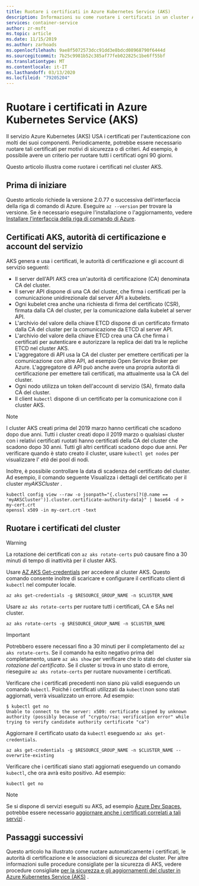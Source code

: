 ```yaml
---
title: Ruotare i certificati in Azure Kubernetes Service (AKS)
description: Informazioni su come ruotare i certificati in un cluster Azure Kubernetes Service (AKS).
services: container-service
author: zr-msft
ms.topic: article
ms.date: 11/15/2019
ms.author: zarhoads
ms.openlocfilehash: 9ae8f5072573dcc91dd3e8bdcd08968790f6444d
ms.sourcegitcommit: 7b25c9981b52c385af77feb022825c1be6ff55bf
ms.translationtype: MT
ms.contentlocale: it-IT
ms.lasthandoff: 03/13/2020
ms.locfileid: "79205204"
---
```

# <a name="rotate-certificates-in-azure-kubernetes-service-aks"></a>Ruotare i certificati in Azure Kubernetes Service (AKS)

Il servizio Azure Kubernetes (AKS) USA i certificati per l'autenticazione con molti dei suoi componenti. Periodicamente, potrebbe essere necessario ruotare tali certificati per motivi di sicurezza o di criteri. Ad esempio, è possibile avere un criterio per ruotare tutti i certificati ogni 90 giorni.

Questo articolo illustra come ruotare i certificati nel cluster AKS.

## <a name="before-you-begin"></a>Prima di iniziare

Questo articolo richiede la versione 2.0.77 o successiva dell'interfaccia della riga di comando di Azure. Eseguire `az --version` per trovare la versione. Se è necessario eseguire l'installazione o l'aggiornamento, vedere [Installare l'interfaccia della riga di comando di Azure][azure-cli-install].

## <a name="aks-certificates-certificate-authorities-and-service-accounts"></a>Certificati AKS, autorità di certificazione e account del servizio

AKS genera e usa i certificati, le autorità di certificazione e gli account di servizio seguenti:

* Il server dell'API AKS crea un'autorità di certificazione (CA) denominata CA del cluster.
* Il server API dispone di una CA del cluster, che firma i certificati per la comunicazione unidirezionale dal server API a kubelets.
* Ogni kubelet crea anche una richiesta di firma del certificato (CSR), firmata dalla CA del cluster, per la comunicazione dalla kubelet al server API.
* L'archivio del valore della chiave ETCD dispone di un certificato firmato dalla CA del cluster per la comunicazione da ETCD al server API.
* L'archivio del valore della chiave ETCD crea una CA che firma i certificati per autenticare e autorizzare la replica dei dati tra le repliche ETCD nel cluster AKS.
* L'aggregatore di API usa la CA del cluster per emettere certificati per la comunicazione con altre API, ad esempio Open Service Broker per Azure. L'aggregatore di API può anche avere una propria autorità di certificazione per emettere tali certificati, ma attualmente usa la CA del cluster.
* Ogni nodo utilizza un token dell'account di servizio (SA), firmato dalla CA del cluster.
* Il client `kubectl` dispone di un certificato per la comunicazione con il cluster AKS.

> [!NOTE]
> I cluster AKS creati prima del 2019 marzo hanno certificati che scadono dopo due anni. Tutti i cluster creati dopo il 2019 marzo o qualsiasi cluster con i relativi certificati ruotati hanno certificati della CA del cluster che scadono dopo 30 anni. Tutti gli altri certificati scadono dopo due anni. Per verificare quando è stato creato il cluster, usare `kubectl get nodes` per visualizzare l' *età* dei pool di nodi.
> 
> Inoltre, è possibile controllare la data di scadenza del certificato del cluster. Ad esempio, il comando seguente Visualizza i dettagli del certificato per il cluster *myAKSCluster* .
> ```console
> kubectl config view --raw -o jsonpath="{.clusters[?(@.name == 'myAKSCluster')].cluster.certificate-authority-data}" | base64 -d > my-cert.crt
> openssl x509 -in my-cert.crt -text
> ```

## <a name="rotate-your-cluster-certificates"></a>Ruotare i certificati del cluster

> [!WARNING]
> La rotazione dei certificati con `az aks rotate-certs` può causare fino a 30 minuti di tempo di inattività per il cluster AKS.

Usare [AZ AKS Get-credentials][az-aks-get-credentials] per accedere al cluster AKS. Questo comando consente inoltre di scaricare e configurare il certificato client di `kubectl` nel computer locale.

```console
az aks get-credentials -g $RESOURCE_GROUP_NAME -n $CLUSTER_NAME
```

Usare `az aks rotate-certs` per ruotare tutti i certificati, CA e SAs nel cluster.

```console
az aks rotate-certs -g $RESOURCE_GROUP_NAME -n $CLUSTER_NAME
```

> [!IMPORTANT]
> Potrebbero essere necessari fino a 30 minuti per il completamento del `az aks rotate-certs`. Se il comando ha esito negativo prima del completamento, usare `az aks show` per verificare che lo stato del cluster sia *rotazione del certificato*. Se il cluster si trova in uno stato di errore, rieseguire `az aks rotate-certs` per ruotare nuovamente i certificati.

Verificare che i certificati precedenti non siano più validi eseguendo un comando `kubectl`. Poiché i certificati utilizzati da `kubectl`non sono stati aggiornati, verrà visualizzato un errore.  Ad esempio:

```console
$ kubectl get no
Unable to connect to the server: x509: certificate signed by unknown authority (possibly because of "crypto/rsa: verification error" while trying to verify candidate authority certificate "ca")
```

Aggiornare il certificato usato da `kubectl` eseguendo `az aks get-credentials`.

```console
az aks get-credentials -g $RESOURCE_GROUP_NAME -n $CLUSTER_NAME --overwrite-existing
```

Verificare che i certificati siano stati aggiornati eseguendo un comando `kubectl`, che ora avrà esito positivo. Ad esempio:

```console
kubectl get no
```

> [!NOTE]
> Se si dispone di servizi eseguiti su AKS, ad esempio [Azure Dev Spaces][dev-spaces], potrebbe essere necessario [aggiornare anche i certificati correlati a tali servizi][dev-spaces-rotate] .

## <a name="next-steps"></a>Passaggi successivi

Questo articolo ha illustrato come ruotare automaticamente i certificati, le autorità di certificazione e le associazioni di sicurezza del cluster. Per altre informazioni sulle procedure consigliate per la sicurezza di AKS, vedere procedure consigliate [per la sicurezza e gli aggiornamenti del cluster in Azure Kubernetes Service (AKS)][aks-best-practices-security-upgrades] .


[azure-cli-install]: /cli/azure/install-azure-cli
[az-aks-get-credentials]: /cli/azure/aks?view=azure-cli-latest#az-aks-get-credentials
[az-extension-add]: /cli/azure/extension#az-extension-add
[az-extension-update]: /cli/azure/extension#az-extension-update
[aks-best-practices-security-upgrades]: operator-best-practices-cluster-security.md
[dev-spaces]: https://docs.microsoft.com/azure/dev-spaces/
[dev-spaces-rotate]: ../dev-spaces/troubleshooting.md#error-using-dev-spaces-after-rotating-aks-certificates
